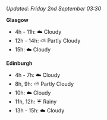 *Updated: Friday 2nd September 03:30*

**Glasgow**

* 4h - 11h: :cloud: Cloudy
* 12h - 14h: :partly_sunny: Partly Cloudy
* 15h: :cloud: Cloudy

**Edinburgh**

* 4h - 7h: :cloud: Cloudy
* 8h, 9h: :partly_sunny: Partly Cloudy
* 10h: :cloud: Cloudy
* 11h, 12h: :umbrella: Rainy
* 13h - 15h: :cloud: Cloudy
